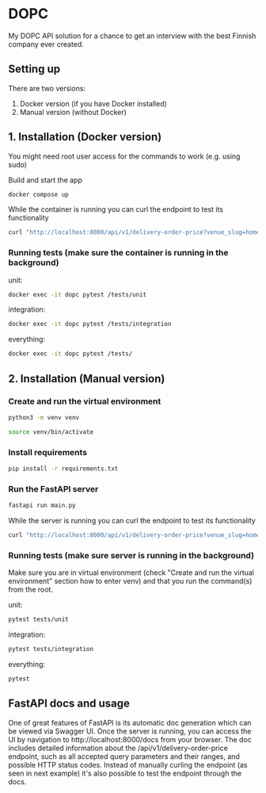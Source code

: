 # DOPC

My DOPC API solution for a chance to get an interview with the best Finnish company ever created.

## Setting up

There are two versions:

1. Docker version (if you have Docker installed)
2. Manual version (without Docker)

## 1. Installation (Docker version)

You might need root user access for the commands to work (e.g. using sudo)

Build and start the app

```bash
docker compose up
```

While the container is running you can curl the endpoint to test its functionality

```bash
curl "http://localhost:8000/api/v1/delivery-order-price?venue_slug=home-assignment-venue-helsinki&cart_value=1000&user_lat=60.17094&user_lon=24.93087"
```

### Running tests (make sure the container is running in the background)

unit:

```bash
docker exec -it dopc pytest /tests/unit
```

integration:

```bash
docker exec -it dopc pytest /tests/integration
```

everything:

```bash
docker exec -it dopc pytest /tests/
```

## 2. Installation (Manual version)

### Create and run the virtual environment

```bash
python3 -m venv venv
```

```bash
source venv/bin/activate
```

### Install requirements

```bash
pip install -r requirements.txt
```

### Run the FastAPI server

```bash
fastapi run main.py
```

While the server is running you can curl the endpoint to test its functionality

```bash
curl "http://localhost:8000/api/v1/delivery-order-price?venue_slug=home-assignment-venue-helsinki&cart_value=1000&user_lat=60.17094&user_lon=24.93087"
```

### Running tests (make sure server is running in the background)

Make sure you are in virtual environment (check "Create and run the virtual environment" section how to enter venv) and that you run the command(s) from the root.

unit:

```bash
pytest tests/unit
```

integration:

```bash
pytest tests/integration
```

everything:

```bash
pytest
```

## FastAPI docs and usage

One of great features of FastAPI is its automatic doc generation which can be viewed via Swagger UI. Once the server is running, you can access the UI by navigation to http://localhost:8000/docs from your browser. The doc includes detailed information about the /api/v1/delivery-order-price endpoint, such as all accepted query parameters and their ranges, and possible HTTP status codes. Instead of manually curling the endpoint (as seen in next example) it's also possible to test the endpoint through the docs.
